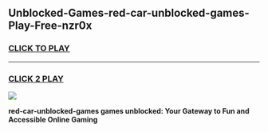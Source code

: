 
## Unblocked-Games-red-car-unblocked-games-Play-Free-nzr0x
<h3>
<a href="https://premium76.site?title=red-car-unblocked-games&ref=24M">CLICK TO PLAY</a></h3>
<hr>

<h3>
<a href="https://premium76.site?title=red-car-unblocked-games&ref=24M">CLICK 2 PLAY</a>
  
</h3>

<a href="https://premium76.site?title=red-car-unblocked-games&ref=24M"><img src="https://clearcache.store/games.png"></a>


**red-car-unblocked-games games unblocked: Your Gateway to Fun and Accessible Online Gaming**
